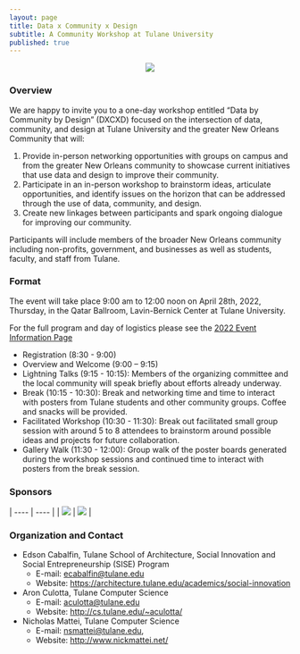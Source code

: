 ```yaml
---
layout: page
title: Data x Community x Design
subtitle: A Community Workshop at Tulane University
published: true
---
```

<p style="text-align:center;"><img src="{{ 'img/dxcxd_logo.png' | relative_url }}"/></p>

### Overview

We are happy to invite you to a one-day workshop entitled “Data by Community by Design” (DXCXD) focused on the intersection of data, community, and design at Tulane University and the greater New Orleans Community that will:

1. Provide in-person networking opportunities with groups on campus and from the greater New Orleans community to showcase current initiatives that use data and design to improve their community.
2. Participate in an in-person workshop to brainstorm ideas, articulate opportunities, and identify issues on the horizon that can be addressed through the use of data, community, and design.
3. Create new linkages between participants and spark ongoing dialogue for improving our community.

Participants will include members of the broader New Orleans community including non-profits, government, and businesses as well as students, faculty, and staff from Tulane.

### Format

The event will take place 9:00 am to 12:00 noon on April 28th, 2022, Thursday, in the Qatar Ballroom, Lavin-Bernick Center at Tulane University.

For the full program and day of logistics please see the [2022 Event Information Page](/2022event.md)

* Registration (8:30 - 9:00)
* Overview and Welcome (9:00 – 9:15)
* Lightning Talks (9:15 - 10:15): Members of the organizing committee and the local community will speak briefly about efforts already underway.
* Break (10:15 - 10:30): Break and networking time and time to interact with posters from Tulane students and other community groups. Coffee and snacks will be provided.
* Facilitated Workshop (10:30 - 11:30): Break out facilitated small group session with around 5 to 8 attendees to brainstorm around possible ideas and projects for future collaboration.
* Gallery Walk (11:30 - 12:00): Group walk of the poster boards generated during the workshop sessions and continued time to interact with posters from the break session.

### Sponsors

| ---- | ---- |
| <img src="{{ 'img/aaas.png' | relative_url }}"/> | <img src="{{ 'img/jurist.png' | relative_url }}"/> |


### Organization and Contact

* Edson Cabalfin, Tulane School of Architecture, Social Innovation and Social Entrepreneurship (SISE) Program
  * E-mail: ecabalfin@tulane.edu
  * Website: <https://architecture.tulane.edu/academics/social-innovation>
* Aron Culotta, Tulane Computer Science 
  * E-mail: aculotta@tulane.edu 
  * Website: <http://cs.tulane.edu/~aculotta/>
* Nicholas Mattei, Tulane Computer Science 
  * E-mail: nsmattei@tulane.edu,
  * Website: <http://www.nickmattei.net/>
